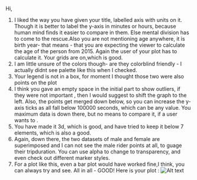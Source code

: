 Hi,
1. I liked the way you have given your title, labelled axis with units on it. Though it is better to label the y-axis in minutes or hours, because human mind finds it easier to compare in them. Else mental division has to come to the rescue.Also you are not mentioning age anywhere, it is birth year- that means - that you are expecting the viewer to calculate the age of the person from 2015. Again the user of your plot has to calculate it. Your grids are on,which is good.
2. I am little unsure of the colors though- are they colorblind friendly - I actually didnt see palette like this when I checked.
3. Your legend is not in a box, for moment I thought those two were also points on the plot
4. I think you gave an empty space in the initial part to show outliers, if they were not important , then I would suggest to shift the graph to the left. Also, the points get merged down below, so you can increase the y-axis ticks as all fall below 100000 seconds, which can be any value. You maximum data is down there, but no means to compare it, if a user wants to . 
5. You have made it 3d, which is good, and have tried to keep it below 7 elements, which is also a good.
6. Again, down there, the two datasets of male and female are superimposed and I can not see the male rider points at all, to guage their tripduration. You can use alpha to change to transparency, and even check out different marker styles.
7. For a plot like this, even a bar plot would have worked fine,I think, you can always try and see. All in all - GOOD!
Here is your plot :
![Alt text]('https://github.com/priyakhokher/PUI2015_-PriyaKhokher-/blob/master/HW8/mypahn92.png')
